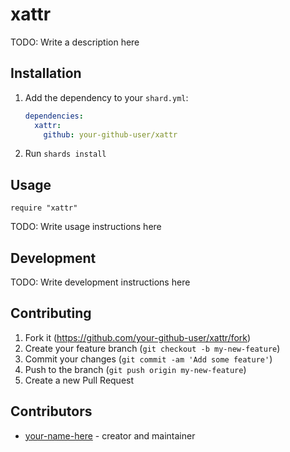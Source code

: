 # xattr

TODO: Write a description here

## Installation

1. Add the dependency to your `shard.yml`:

   ```yaml
   dependencies:
     xattr:
       github: your-github-user/xattr
   ```

2. Run `shards install`

## Usage

```crystal
require "xattr"
```

TODO: Write usage instructions here

## Development

TODO: Write development instructions here

## Contributing

1. Fork it (<https://github.com/your-github-user/xattr/fork>)
2. Create your feature branch (`git checkout -b my-new-feature`)
3. Commit your changes (`git commit -am 'Add some feature'`)
4. Push to the branch (`git push origin my-new-feature`)
5. Create a new Pull Request

## Contributors

- [your-name-here](https://github.com/your-github-user) - creator and maintainer
